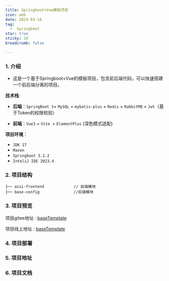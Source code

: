 ```yaml
---
title: Springboot+Vue模板项目
icon: web
date: 2024-03-16
tag: 
  -  Springboot
star: true
sticky: 20
breadcrumb: false

---
```


### 1. 介绍
- 这是一个基于Springboot+Vue的模板项目，包含前后端代码，可以快速搭建一个前后端分离的项目。


**技术栈**:

- **后端**：`SpringBoot 3`+ `MySQL` + `mybatis-plus` + `Redis` + `RabbitMQ` + `Jwt`（基于Token的权限校验）

- **前端**：`Vue3` + `Vite `+ `ElementPlus` (深色模式适配)

**项目环境**：

- `JDK 17`
- `Maven`
- `Springboot 3.1.2`
- `InteliJ IDE 2023.4`




### 2. 项目结构
    ├── aisi-frontend             // 前端模块
    ├── base-config               //后端模块
        
### 3. 项目预览

项目gitee地址 : [baseTemplate](https://gitee.com/mingjianyeying/base-template)

项目线上地址 : [baseTemplate](https://shenjianl.cn/front)

### 4. 项目部署


### 5. 项目地址


### 6. 项目文档


